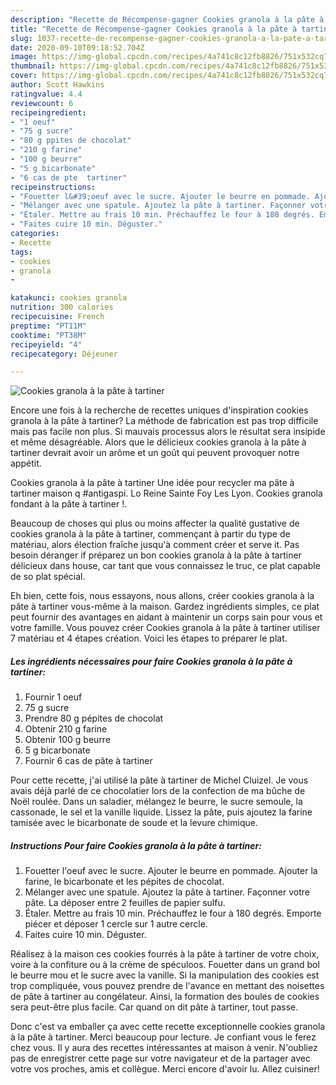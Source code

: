 ```yaml
---
description: "Recette de Récompense-gagner Cookies granola à la pâte à tartiner"
title: "Recette de Récompense-gagner Cookies granola à la pâte à tartiner"
slug: 1037-recette-de-recompense-gagner-cookies-granola-a-la-pate-a-tartiner
date: 2020-09-10T09:18:52.704Z
image: https://img-global.cpcdn.com/recipes/4a741c8c12fb8826/751x532cq70/cookies-granola-a-la-pate-a-tartiner-photo-principale-de-la-recette.jpg
thumbnail: https://img-global.cpcdn.com/recipes/4a741c8c12fb8826/751x532cq70/cookies-granola-a-la-pate-a-tartiner-photo-principale-de-la-recette.jpg
cover: https://img-global.cpcdn.com/recipes/4a741c8c12fb8826/751x532cq70/cookies-granola-a-la-pate-a-tartiner-photo-principale-de-la-recette.jpg
author: Scott Hawkins
ratingvalue: 4.4
reviewcount: 6
recipeingredient:
- "1 oeuf"
- "75 g sucre"
- "80 g ppites de chocolat"
- "210 g farine"
- "100 g beurre"
- "5 g bicarbonate"
- "6 cas de pte  tartiner"
recipeinstructions:
- "Fouetter l&#39;oeuf avec le sucre. Ajouter le beurre en pommade. Ajouter la farine, le bicarbonate et les pépites de chocolat."
- "Mélanger avec une spatule. Ajoutez la pâte à tartiner. Façonner votre pâte. La déposer entre 2 feuilles de papier sulfu."
- "Étaler. Mettre au frais 10 min. Préchauffez le four à 180 degrés. Emporte piécer et déposer 1 cercle sur 1 autre cercle."
- "Faites cuire 10 min. Déguster."
categories:
- Recette
tags:
- cookies
- granola
- 

katakunci: cookies granola  
nutrition: 300 calories
recipecuisine: French
preptime: "PT11M"
cooktime: "PT38M"
recipeyield: "4"
recipecategory: Déjeuner

---
```



![Cookies granola à la pâte à tartiner](https://img-global.cpcdn.com/recipes/4a741c8c12fb8826/751x532cq70/cookies-granola-a-la-pate-a-tartiner-photo-principale-de-la-recette.jpg)

Encore une fois à la recherche de recettes uniques d'inspiration cookies granola à la pâte à tartiner? La méthode de fabrication est pas trop difficile mais pas facile non plus. Si mauvais processus alors le résultat sera insipide et même désagréable. Alors que le délicieux cookies granola à la pâte à tartiner devrait avoir un arôme et un goût qui peuvent provoquer notre appétit.

Cookies granola à la pâte à tartiner Une idée pour recycler ma pâte à tartiner maison q #antigaspi. Lo Reine Sainte Foy Les Lyon. Cookies granola fondant à la pâte à tartiner !.

Beaucoup de choses qui plus ou moins affecter la qualité gustative de cookies granola à la pâte à tartiner, commençant à partir du type de matériau, alors élection fraîche jusqu'à comment créer et serve it. Pas besoin déranger if préparez un bon cookies granola à la pâte à tartiner délicieux dans house, car tant que vous connaissez le truc, ce plat capable de so plat spécial.


Eh bien, cette fois, nous essayons, nous allons, créer cookies granola à la pâte à tartiner vous-même à la maison. Gardez ingrédients simples, ce plat peut fournir des avantages en aidant à maintenir un corps sain pour vous et votre famille. Vous pouvez créer Cookies granola à la pâte à tartiner utiliser 7 matériau et 4 étapes création. Voici les étapes to préparer le plat.

<!--inarticleads1-->

##### Les ingrédients nécessaires pour faire Cookies granola à la pâte à tartiner:

1. Fournir 1 oeuf
1.  75 g sucre
1. Prendre 80 g pépites de chocolat
1. Obtenir 210 g farine
1. Obtenir 100 g beurre
1.  5 g bicarbonate
1. Fournir 6 cas de pâte à tartiner


Pour cette recette, j&#39;ai utilisé la pâte à tartiner de Michel Cluizel. Je vous avais déjà parlé de ce chocolatier lors de la confection de ma bûche de Noël roulée. Dans un saladier, mélangez le beurre, le sucre semoule, la cassonade, le sel et la vanille liquide. Lissez la pâte, puis ajoutez la farine tamisée avec le bicarbonate de soude et la levure chimique. 

<!--inarticleads2-->

##### Instructions Pour faire Cookies granola à la pâte à tartiner:

1. Fouetter l&#39;oeuf avec le sucre. Ajouter le beurre en pommade. Ajouter la farine, le bicarbonate et les pépites de chocolat.
1. Mélanger avec une spatule. Ajoutez la pâte à tartiner. Façonner votre pâte. La déposer entre 2 feuilles de papier sulfu.
1. Étaler. Mettre au frais 10 min. Préchauffez le four à 180 degrés. Emporte piécer et déposer 1 cercle sur 1 autre cercle.
1. Faites cuire 10 min. Déguster.


Réalisez à la maison ces cookies fourrés à la pâte à tartiner de votre choix, voire à la confiture ou à la crème de spéculoos. Fouetter dans un grand bol le beurre mou et le sucre avec la vanille. Si la manipulation des cookies est trop compliquée, vous pouvez prendre de l&#39;avance en mettant des noisettes de pâte à tartiner au congélateur. Ainsi, la formation des boules de cookies sera peut-être plus facile. Car quand on dit pâte à tartiner, tout passe. 


Donc c'est va emballer ça avec cette recette exceptionnelle cookies granola à la pâte à tartiner. Merci beaucoup pour lecture. Je confiant vous le ferez chez vous. Il y aura des recettes  intéressantes at maison à venir. N'oubliez pas de enregistrer cette page sur votre navigateur et de la partager avec votre vos proches, amis et collègue. Merci encore d'avoir lu. Allez cuisiner!
